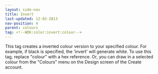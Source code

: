 ```yaml
---
layout: side-nav
title: Invert
last-updated: 12-02-2013
nav-position: 4
parent: colours
tag: <!--WDK:color:invert:colour-->
---
```



This tag creates a inverted colour version to your specified colour. For example, if black is specified, the 'invert' will generate white. To use this tag, replace "colour" with a hex reference. Or, you can draw in a selected colour from the "Colours" menu on the Design screen of the Create account.
